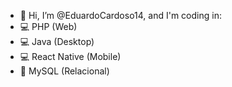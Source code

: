 - 👋 Hi, I’m @EduardoCardoso14, and I'm coding in:
- 💻 PHP (Web)
- 💻 Java (Desktop)
- 💻 React Native (Mobile)
- 🎲 MySQL (Relacional)

